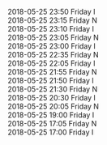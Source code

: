 2018-05-25 23:50 Friday  I  
2018-05-25 23:15 Friday  N  
2018-05-25 23:10 Friday  I  
2018-05-25 23:05 Friday  N  
2018-05-25 23:00 Friday  I  
2018-05-25 22:35 Friday  N  
2018-05-25 22:05 Friday  I  
2018-05-25 21:55 Friday  N  
2018-05-25 21:50 Friday  I  
2018-05-25 21:30 Friday  N  
2018-05-25 20:30 Friday  I  
2018-05-25 20:05 Friday  N  
2018-05-25 19:00 Friday  I  
2018-05-25 17:05 Friday  N  
2018-05-25 17:00 Friday  I  
